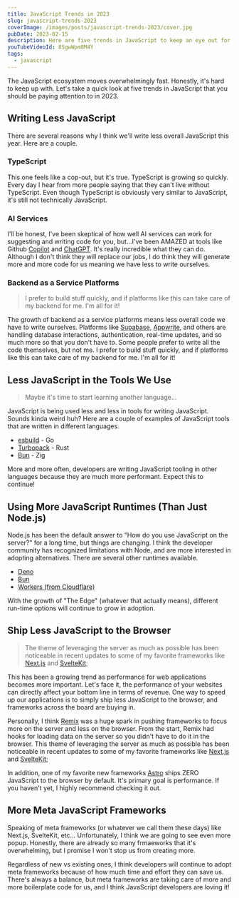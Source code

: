 ```yaml
---
title: JavaScript Trends in 2023
slug: javascript-trends-2023
coverImage: /images/posts/javascript-trends-2023/cover.jpg
pubDate: 2023-02-15
description: Here are five trends in JavaScript to keep an eye out for this year!
youTubeVideoId: 8SgwWpm8M4Y
tags:
  - javascript
---
```


The JavaScript ecosystem moves overwhelmingly fast. Honestly, it's hard to keep up with. Let's take a quick look at five trends in JavaScript that you should be paying attention to in 2023.

## Writing Less JavaScript

There are several reasons why I think we'll write less overall JavaScript this year. Here are a couple.

### TypeScript

This one feels like a cop-out, but it's true. TypeScript is growing so quickly. Every day I hear from more people saying that they can't live without TypeScript. Even though TypeScript is obviously very similar to JavaScript, it's still not technically JavaScript.

### AI Services

I'll be honest, I've been skeptical of how well AI services can work for suggesting and writing code for you, but...I've been AMAZED at tools like Github [Copilot](https://github.com/features/copilot) and [ChatGPT](https://openai.com/blog/chatgpt/). It's really incredible what they can do. Although I don't think they will replace our jobs, I do think they will generate more and more code for us meaning we have less to write ourselves.

### Backend as a Service Platforms

> I prefer to build stuff quickly, and if platforms like this can take care of my backend for me. I'm all for it!

The growth of backend as a service platforms means less overall code we have to write ourselves. Platforms like [Supabase](https://supabase.com/), [Appwrite](https://appwrite.io/), and others are handling database interactions, authentication, real-time updates, and so much more so that you don't have to. Some people prefer to write all the code themselves, but not me. I prefer to build stuff quickly, and if platforms like this can take care of my backend for me. I'm all for it!

## Less JavaScript in the Tools We Use

> Maybe it's time to start learning another language...

JavaScript is being used less and less in tools for writing JavaScript. Sounds kinda weird huh? Here are a couple of examples of JavaScript tools that are written in different languages.

- [esbuild](https://esbuild.github.io/) - Go
- [Turbopack](https://turbo.build/pack) - Rust
- [Bun](https://bun.sh/) - Zig

More and more often, developers are writing JavaScript tooling in other languages because they are much more performant. Expect this to continue!

## Using More JavaScript Runtimes (Than Just Node.js)

Node.js has been the default answer to "How do you use JavaScript on the server?" for a long time, but things are changing. I think the developer community has recognized limitations with Node, and are more interested in adopting alternatives. There are several other runtimes available.

- [Deno](https://deno.land/)
- [Bun](https://bun.sh/)
- [Workers (from Cloudflare)](https://blog.cloudflare.com/workerd-open-source-workers-runtime/)

With the growth of "The Edge" (whatever that actually means), different run-time options will continue to grow in adoption.

## Ship Less JavaScript to the Browser

> The theme of leveraging the server as much as possible has been noticeable in recent updates to some of my favorite frameworks like [Next.js](https://nextjs.org/) and [SvelteKit](https://kit.svelte.dev/);

This has been a growing trend as performance for web applications becomes more important. Let's face it, the performance of your websites can directly affect your bottom line in terms of revenue. One way to speed up our applications is to simply ship less JavaScript to the browser, and frameworks across the board are buying in.

Personally, I think [Remix](https://remix.run/) was a huge spark in pushing frameworks to focus more on the server and less on the browser. From the start, Remix had hooks for loading data on the server so you didn't have to do it in the browser. This theme of leveraging the server as much as possible has been noticeable in recent updates to some of my favorite frameworks like [Next.js](https://nextjs.org/) and [SvelteKit](https://kit.svelte.dev/);

In addition, one of my favorite new frameworks [Astro]() ships ZERO JavaScript to the browser by default. It's primary goal is performance. If you haven't yet, I highly recommend checking it out.

## More Meta JavaScript Frameworks

Speaking of meta frameworks (or whatever we call them these days) like Next.js, SvelteKit, etc... Unfortunately, I think we are going to see even more popup. Honestly, there are already so many frmaeworks that it's overwhelming, but I promise I won't stop us from creating more.

Regardless of new vs existing ones, I think developers will continue to adopt meta frameworks because of how much time and effort they can save us. There's always a balance, but meta frameworks are taking care of more and more boilerplate code for us, and I think JavaScript developers are loving it!
